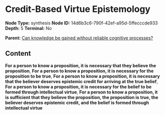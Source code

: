 # Credit-Based Virtue Epistemology

**Node Type:** synthesis
**Node ID:** 14d6b3c6-790f-42ef-a95d-5ffecccde933
**Depth:** 5
**Terminal:** No

**Parent:** [Can knowledge be gained without reliable cognitive processes?](can-knowledge-be-gained-without-reliable-cognitive-processes-antithesis-81a99afa-199e-493f-8d15-420aa2108937.md)

## Content

**For a person to know a proposition, it is necessary that they believe the proposition**, **For a person to know a proposition, it is necessary for the proposition to be true**, **For a person to know a proposition, it is necessary that the believer deserves epistemic credit for arriving at the true belief**, **For a person to know a proposition, it is necessary for the belief to be formed through intellectual virtue**, **For a person to know a proposition, it is sufficient that they believe the proposition, the proposition is true, the believer deserves epistemic credit, and the belief is formed through intellectual virtue**

